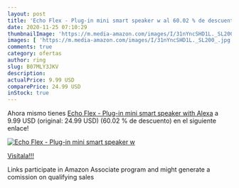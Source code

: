 ```yaml
---
layout: post
title: 'Echo Flex - Plug-in mini smart speaker w al 60.02 % de descuento'
date: 2020-11-25 07:10:29
thumbnailImage: 'https://m.media-amazon.com/images/I/31nYncSHD1L._SL200_.jpg'
images: [ 'https://m.media-amazon.com/images/I/31nYncSHD1L._SL200_.jpg' ]
comments: true
category: ofertas
author: ring
slug: B07MLY3JKV
description:
actualPrice: 9.99 USD
comparePrice: 24.99 USD
inStock: true
---
```


Ahora mismo tienes [Echo Flex - Plug-in mini smart speaker with Alexa](https://www.amazon.com/dp/B07MLY3JKV/?tag=tolees-20) a 9.99 USD (original: 24.99 USD) (60.02 %  de descuento) en el siguiente enlace!

[![Echo Flex - Plug-in mini smart speaker w](https://m.media-amazon.com/images/I/31nYncSHD1L._SL200_.jpg)](https://www.amazon.com/dp/B07MLY3JKV/?tag=tolees-20)

[Visítala!!!](https://www.amazon.com/dp/B07MLY3JKV/?tag=tolees-20)

Links participate in Amazon Associate program and might generate a comission on qualifying sales
